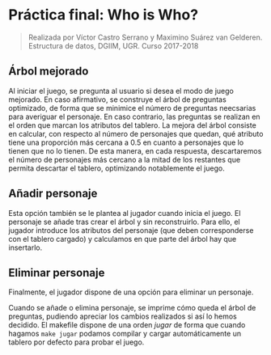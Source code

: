 # Práctica final: Who is Who?
> Realizada por Víctor Castro Serrano y Maximino Suárez van Gelderen.
> Estructura de datos, DGIIM, UGR. Curso 2017-2018

## Árbol mejorado
Al iniciar el juego, se pregunta al usuario si desea el modo de juego mejorado. En caso afirmativo, se construye el árbol de preguntas optimizado, de forma que se minimice el número de preguntas neecsarias para averiguar el personaje. En caso contrario, las preguntas se realizan en el orden que marcan los atributos del tablero.
La mejora del árbol consiste en calcular, con respecto al número de personajes que quedan, qué atributo tiene una proporción más cercana a 0.5 en cuanto a personajes que lo tienen que no lo tienen. De esta manera, en cada respuesta, descartaremos el número de personajes más cercano a la mitad de los restantes que permita descartar el tablero, optimizando notablemente el juego.

## Añadir personaje
Esta opción también se le plantea al jugador cuando inicia el juego. El personaje se añade tras crear el árbol y sin reconstruirlo. Para ello, el jugador introduce los atributos del personaje (que deben corresponderse con el tablero cargado) y calculamos en que parte del árbol hay que insertarlo.

## Eliminar personaje
Finalmente, el jugador dispone de una opción para eliminar un personaje.

Cuando se añade o elimina personaje, se imprime cómo queda el árbol de preguntas, pudiendo apreciar los cambios realizados si así lo hemos decidido. El makefile dispone de una orden *jugar* de forma que cuando hagamos ``make jugar`` podamos compilar y cargar automáticamente un tablero por defecto para probar el juego.
